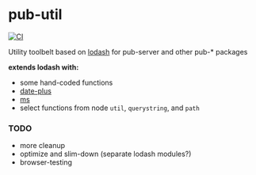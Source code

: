 # pub-util
[![CI](https://github.com/jldec/pub-util/workflows/CI/badge.svg)](https://github.com/jldec/pub-util/actions)

Utility toolbelt based on [lodash](https://lodash.com/) for pub-server and other pub-* packages

**extends lodash with:**
- some hand-coded functions
- [date-plus](https://www.npmjs.com/package/date-plus)
- [ms](https://www.npmjs.com/package/ms)
- select functions from node `util`, `querystring`, and `path`

### TODO
- more cleanup
- optimize and slim-down (separate lodash modules?)
- browser-testing

